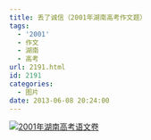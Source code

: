 ```yaml
---
title: 丢了诚信（2001年湖南高考作文题）
tags:
  - '2001'
  - 作文
  - 湖南
  - 高考
url: 2191.html
id: 2191
categories:
  - 图片
date: 2013-06-08 20:24:00
---
```


[![](http://photo.guolaijie.com/rooufer/uploads/2013/06/2001年湖南高考语文卷.jpg "2001年湖南高考语文卷")](http://photo.guolaijie.com/rooufer/uploads/2013/06/2001年湖南高考语文卷.jpg)